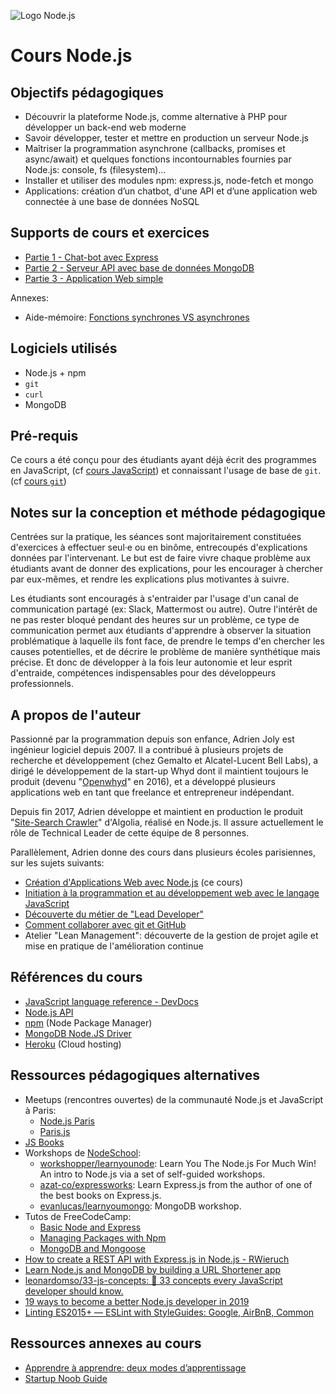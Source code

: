 ![Logo Node.js](logo-nodejs.png)

# Cours Node.js

## Objectifs pédagogiques

- Découvrir la plateforme Node.js, comme alternative à PHP pour développer un back-end web moderne
- Savoir développer, tester et mettre en production un serveur Node.js
- Maîtriser la programmation asynchrone (callbacks, promises et async/await) et quelques fonctions incontournables fournies par Node.js: console, fs (filesystem)...
- Installer et utiliser des modules npm: express.js, node-fetch et mongo
- Applications: création d’un chatbot, d'une API et d’une application web connectée à une base de données NoSQL

## Supports de cours et exercices

- [Partie 1 - Chat-bot avec Express](01-chatbot/)
- [Partie 2 - Serveur API avec base de données MongoDB](02-api/)
- [Partie 3 - Application Web simple](03-webapp/)

Annexes:

- Aide-mémoire: [Fonctions synchrones VS asynchrones](sync-vs-async)

## Logiciels utilisés

- Node.js + npm
- `git`
- `curl`
- MongoDB

## Pré-requis

Ce cours a été conçu pour des étudiants ayant déjà écrit des programmes en JavaScript, (cf [cours JavaScript](https://adrienjoly.com/cours-javascript)) et connaissant l'usage de base de `git`. (cf [cours `git`](https://adrienjoly.com/cours-git))

## Notes sur la conception et méthode pédagogique

Centrées sur la pratique, les séances sont majoritairement constituées d'exercices à effectuer seul·e ou en binôme, entrecoupés d'explications données par l'intervenant. Le but est de faire vivre chaque problème aux étudiants avant de donner des explications, pour les encourager à chercher par eux-mêmes, et rendre les explications plus motivantes à suivre.

Les étudiants sont encouragés à s'entraider par l'usage d'un canal de communication partagé (ex: Slack, Mattermost ou autre). Outre l'intérêt de ne pas rester bloqué pendant des heures sur un problème, ce type de communication permet aux étudiants d'apprendre à observer la situation problématique à laquelle ils font face, de prendre le temps d'en chercher les causes potentielles, et de décrire le problème de manière synthétique mais précise. Et donc de développer à la fois leur autonomie et leur esprit d'entraide, compétences indispensables pour des développeurs professionnels.

## A propos de l'auteur

Passionné par la programmation depuis son enfance, Adrien Joly est ingénieur logiciel depuis 2007. Il a contribué à plusieurs projets de recherche et développement (chez Gemalto et Alcatel-Lucent Bell Labs), a dirigé le développement de la start-up Whyd dont il maintient toujours le produit (devenu "[Openwhyd](https://openwhyd.org)" en 2016), et a développé plusieurs applications web en tant que freelance et entrepreneur indépendant.

Depuis fin 2017, Adrien développe et maintient en production le produit "[Site-Search Crawler](https://www.algolia.com/solutions/site-search/)" d'Algolia, réalisé en Node.js. Il assure actuellement le rôle de Technical Leader de cette équipe de 8 personnes.

Parallèlement, Adrien donne des cours dans plusieurs écoles parisiennes, sur les sujets suivants:

- [Création d'Applications Web avec Node.js](https://adrienjoly.com/cours-nodejs/) (ce cours)
- [Initiation à la programmation et au développement web avec le langage JavaScript](https://adrienjoly.com/cours-javascript/)
- [Découverte du métier de "Lead Developer"](https://adrienjoly.com/cours-lead-dev/)
- [Comment collaborer avec git et GitHub](https://adrienjoly.com/cours-git/)
- Atelier "Lean Management": découverte de la gestion de projet agile et mise en pratique de l'amélioration continue

## Références du cours

- [JavaScript language reference - DevDocs](https://devdocs.io/javascript/)
- [Node.js API](https://nodejs.org/api)
- [npm](https://www.npmjs.com/) (Node Package Manager)
- [MongoDB Node.JS Driver](https://mongodb.github.io/node-mongodb-native/)
- [Heroku](https://heroku.com) (Cloud hosting)

## Ressources pédagogiques alternatives

- Meetups (rencontres ouvertes) de la communauté Node.js et JavaScript à Paris:
  - [Node.js Paris](https://www.meetup.com/fr-FR/Nodejs-Paris)
  - [Paris.js](https://www.meetup.com/fr-FR/Paris-js/)
- [JS Books](http://jsbooks.revolunet.com/)
- Workshops de [NodeSchool](https://nodeschool.io/fr-fr/#workshoppers):
  - [workshopper/learnyounode](https://github.com/workshopper/learnyounode): Learn You The Node.js For Much Win! An intro to Node.js via a set of self-guided workshops.
  - [azat-co/expressworks](https://github.com/azat-co/expressworks): Learn Express.js from the author of one of the best books on Express.js.
  - [evanlucas/learnyoumongo](https://github.com/evanlucas/learnyoumongo): MongoDB workshop.
- Tutos de FreeCodeCamp:
  - [Basic Node and Express](https://learn.freecodecamp.org/apis-and-microservices/basic-node-and-express/)
  - [Managing Packages with Npm](https://learn.freecodecamp.org/apis-and-microservices/managing-packages-with-npm/)
  - [MongoDB and Mongoose](https://learn.freecodecamp.org/apis-and-microservices/mongodb-and-mongoose/)
- [How to create a REST API with Express.js in Node.js - RWieruch](https://www.robinwieruch.de/node-express-server-rest-api/)
- [Learn Node.js and MongoDB by building a URL Shortener app](https://freshman.tech/url-shortener/)
- [leonardomso/33-js-concepts: 📜 33 concepts every JavaScript developer should know.](https://github.com/leonardomso/33-js-concepts)
- [19 ways to become a better Node.js developer in 2019](https://medium.com/@me_37286/19-ways-to-become-a-better-node-js-developer-in-2019-ffd3a8fbfe38)
- [Linting ES2015+ — ESLint with StyleGuides: Google, AirBnB, Common](https://medium.com/@uistephen/style-guides-for-linting-ecmascript-2015-eslint-common-google-airbnb-6c25fd3dff0)

## Ressources annexes au cours

- [Apprendre à apprendre: deux modes d’apprentissage](http://www.internetactu.net/2015/09/08/apprendre-a-apprendre-14-deux-modes-dapprentissage/)
- [Startup Noob Guide](http://bit.ly/startupnoob)
